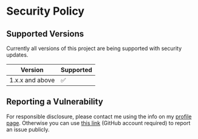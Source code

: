 # Security Policy

## Supported Versions

Currently all versions of this project are
being supported with security updates.

| Version         | Supported          |
| --------------- | ------------------ |
| 1.x.x and above | :white_check_mark: |

## Reporting a Vulnerability

For responsible disclosure, please contact me using the info on my [profile page](https://github.com/thomasleplus). Otherwise you can use [this link](https://github.com/leplusorg/docker-hash/issues/new?assignees=thomasleplus&labels=security&template=security_vulnerability.md&title=%5BVULN%5D) (GitHub account required) to report an issue publicly.

